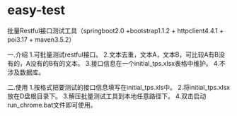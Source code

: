 # easy-test
批量Restful接口测试工具（springboot2.0 +bootstrap1.1.2 +  httpclient4.4.1 + poi3.17 + maven3.5.2）

一.介绍
1.可批量测试restful接口。
2.文本去重，文本A，文本B，可比较A有B没有的，A没有的B有的文本。
3.接口信息在一个initial_tps.xlsx表格中维护。
4.不涉及数据库。

二.使用
1.按格式把要测试的接口信息填写在initial_tps.xls中。
2.将initial_tps.xlsx放在D盘根目录下。
3.解压批量测试工具到本地任意路径下。
4.双击启动run_chrome.bat文件即可使用。
